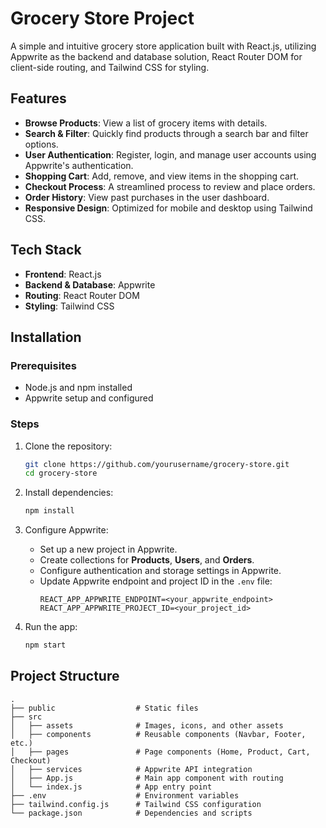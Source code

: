 # Grocery Store Project

A simple and intuitive grocery store application built with React.js, utilizing Appwrite as the backend and database solution, React Router DOM for client-side routing, and Tailwind CSS for styling.

## Features

- **Browse Products**: View a list of grocery items with details.
- **Search & Filter**: Quickly find products through a search bar and filter options.
- **User Authentication**: Register, login, and manage user accounts using Appwrite's authentication.
- **Shopping Cart**: Add, remove, and view items in the shopping cart.
- **Checkout Process**: A streamlined process to review and place orders.
- **Order History**: View past purchases in the user dashboard.
- **Responsive Design**: Optimized for mobile and desktop using Tailwind CSS.

## Tech Stack

- **Frontend**: React.js
- **Backend & Database**: Appwrite
- **Routing**: React Router DOM
- **Styling**: Tailwind CSS

## Installation

### Prerequisites
- Node.js and npm installed
- Appwrite setup and configured

### Steps
1. Clone the repository:
    ```bash
    git clone https://github.com/yourusername/grocery-store.git
    cd grocery-store
    ```

2. Install dependencies:
    ```bash
    npm install
    ```

3. Configure Appwrite:
   - Set up a new project in Appwrite.
   - Create collections for **Products**, **Users**, and **Orders**.
   - Configure authentication and storage settings in Appwrite.
   - Update Appwrite endpoint and project ID in the `.env` file:
     ```plaintext
     REACT_APP_APPWRITE_ENDPOINT=<your_appwrite_endpoint>
     REACT_APP_APPWRITE_PROJECT_ID=<your_project_id>
     ```

4. Run the app:
    ```bash
    npm start
    ```

## Project Structure

```plaintext
.
├── public                  # Static files
├── src
│   ├── assets              # Images, icons, and other assets
│   ├── components          # Reusable components (Navbar, Footer, etc.)
│   ├── pages               # Page components (Home, Product, Cart, Checkout)
│   ├── services            # Appwrite API integration
│   ├── App.js              # Main app component with routing
│   └── index.js            # App entry point
├── .env                    # Environment variables
├── tailwind.config.js      # Tailwind CSS configuration
└── package.json            # Dependencies and scripts
